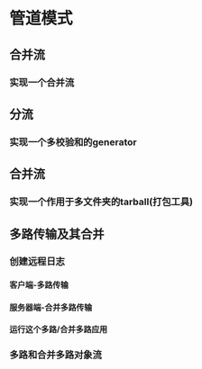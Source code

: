 # 管道模式
## 合并流
### 实现一个合并流
## 分流
### 实现一个多校验和的generator
## 合并流
### 实现一个作用于多文件夹的tarball(打包工具)
## 多路传输及其合并
### 创建远程日志
#### 客户端-多路传输
#### 服务器端-合并多路传输
#### 运行这个多路/合并多路应用
### 多路和合并多路对象流



